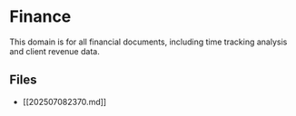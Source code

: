# Finance

This domain is for all financial documents, including time tracking analysis and client revenue data.

## Files

- [[202507082370.md]]